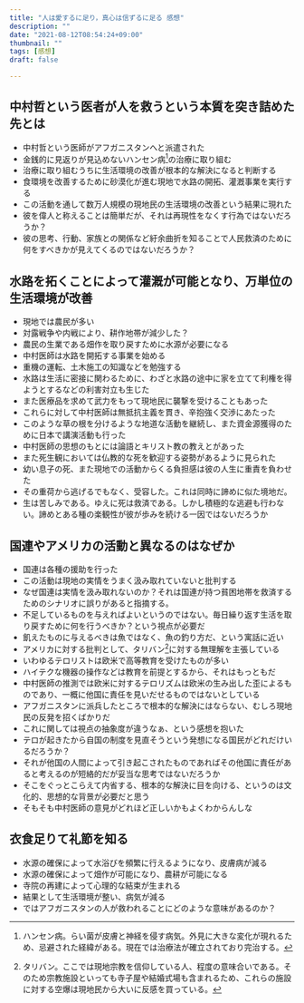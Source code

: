 ```yaml
---
title: "人は愛するに足り，真心は信ずるに足る 感想"
description: ""
date: "2021-08-12T08:54:24+09:00"
thumbnail: ""
tags: [感想]
draft: false

---
```

## 中村哲という医者が人を救うという本質を突き詰めた先とは
- 中村哲という医師がアフガニスタンへと派遣された
- 金銭的に見返りが見込めないハンセン病[^1]の治療に取り組む
- 治療に取り組むうちに生活環境の改善が根本的な解決になると判断する
- 食環境を改善するために砂漠化が進む現地で水路の開拓、灌漑事業を実行する
- この活動を通して数万人規模の現地民の生活環境の改善という結果に現れた
- 彼を偉人と称えることは簡単だが、それは再現性をなくす行為ではないだろうか？
- 彼の思考、行動、家族との関係など紆余曲折を知ることで人民救済のために何をすべきかが見えてくるのではないだろうか？

## 水路を拓くことによって灌漑が可能となり、万単位の生活環境が改善
- 現地では農民が多い
- 対露戦争や内戦により、耕作地帯が減少した？
- 農民の生業である畑作を取り戻すために水源が必要になる
- 中村医師は水路を開拓する事業を始める
- 重機の運転、土木施工の知識などを勉強する
- 水路は生活に密接に関わるために、わざと水路の途中に家を立てて利権を得ようとするなどの利害対立も生じた
- また医療品を求めて武力をもって現地民に襲撃を受けることもあった
- これらに対して中村医師は無抵抗主義を貫き、辛抱強く交渉にあたった
- このような草の根を分けるような地道な活動を継続し、また資金源獲得のために日本で講演活動も行った
- 中村医師の思想のもとには論語とキリスト教の教えとがあった
- また死生観においては仏教的な死を歓迎する姿勢があるように見られた
- 幼い息子の死、また現地での活動からくる負担感は彼の人生に重責を負わせた
- その重荷から逃げるでもなく、受容した。これは同時に諦めに似た境地だ。
- 生は苦しみである。ゆえに死は救済である。しかし積極的な逃避も行わない。諦めとある種の楽観性が彼が歩みを続ける一因ではないだろうか

## 国連やアメリカの活動と異なるのはなぜか
- 国連は各種の援助を行った
- この活動は現地の実情をうまく汲み取れていないと批判する
- なぜ国連は実情を汲み取れないのか？それは国連が持つ貧困地帯を救済するためのシナリオに誤りがあると指摘する。
- 不足しているものを与えればよいというのではない。毎日繰り返す生活を取り戻すために何を行うべきか？という視点が必要だ
- 飢えたものに与えるべきは魚ではなく、魚の釣り方だ、という寓話に近い
- アメリカに対する批判として、タリバン[^2]に対する無理解を主張している
- いわゆるテロリストは欧米で高等教育を受けたものが多い
- ハイテクな機器の操作などは教育を前提とするから、それはもっともだ
- 中村医師の推測では欧米に対するテロリズムは欧米の生み出した歪によるものであり、一概に他国に責任を見いだせるものではないとしている
- アフガニスタンに派兵したところで根本的な解決にはならない、むしろ現地民の反発を招くばかりだ
- これに関しては視点の抽象度が違うなぁ、という感想を抱いた
- テロが起きたから自国の制度を見直そうという発想になる国民がどれだけいるだろうか？
- それが他国の人間によって引き起こされたものであればその他国に責任があると考えるのが短絡的だが妥当な思考ではないだろうか
- そこをぐっとこらえて内省する、根本的な解決に目を向ける、というのは文化的、思想的な背景が必要だと思う
- そもそも中村医師の意見がどれほど正しいかもよくわからんしな
## 衣食足りて礼節を知る
- 水源の確保によって水浴びを頻繁に行えるようになり、皮膚病が減る
- 水源の確保によって畑作が可能になり、農耕が可能になる
- 寺院の再建によって心理的な結束が生まれる
- 結果として生活環境が整い、病気が減る
- ではアフガニスタンの人が救われることにどのような意味があるのか？

[^1]: ハンセン病。らい菌が皮膚と神経を侵す病気。外見に大きな変化が現れるため、忌避された経緯がある。現在では治療法が確立されており完治する。

[^2]: タリバン。ここでは現地宗教を信仰している人、程度の意味合いである。そのため宗教施設といっても寺子屋や結婚式場も含まれるため、これらの施設に対する空爆は現地民から大いに反感を買っている。

<div data-vc_mylinkbox_id="887684985"></div>